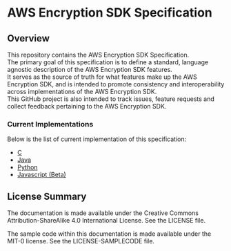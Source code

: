 # AWS Encryption SDK Specification

## Overview

This repository contains the AWS Encryption SDK Specification.  
The primary goal of this specification is to define a standard, language agnostic description of the AWS Encryption SDK features.  
It serves as the source of truth for what features make up the AWS Encryption SDK, and is intended to promote consistency and interoperability across implementations of the AWS Encryption SDK.  
This GitHub project is also intended to track issues, feature requests and collect feedback pertaining to the AWS Encryption SDK.  

### Current Implementations

Below is the list of current implementation of this specification:

- [C](https://github.com/aws/aws-encryption-sdk-c)
- [Java](https://github.com/aws/aws-encryption-sdk-java)
- [Python](https://github.com/aws/aws-encryption-sdk-python/)
- [Javascript (Beta)](https://github.com/awslabs/aws-encryption-sdk-javascript)

## License Summary

The documentation is made available under the Creative Commons Attribution-ShareAlike 4.0 International License. See the LICENSE file.

The sample code within this documentation is made available under the MIT-0 license. See the LICENSE-SAMPLECODE file.
